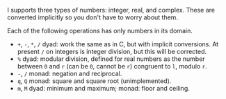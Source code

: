 I supports three types of numbers: integer, real, and complex.
These are converted implicitly so you don't have to worry about them.

Each of the following operations has only numbers in its domain.

* `+`, `-`, `*`, `/` dyad: work the same as in C, but with implicit
  conversions. At present `/` on integers is integer division, but this
  will be corrected.
* `%` dyad: modular division, defined for real numbers as the number
  between `0` and `r` (can be `0`, cannot be `r`) congruent to `l`, modulo
  `r`.
* `-`, `/` monad: negation and reciprocal.
* `q`, `Q` monad: square and square root (unimplemented).
* `m`, `M` dyad: minimum and maximum; monad: floor and ceiling.
